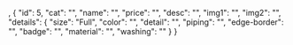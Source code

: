 ,
    {
      "id": 5,
      "cat": "",
      "name": "",
      "price": "",
      "desc": "",
      "img1": "",
      "img2": "",
      "details": {
        "size": "Full",
        "color": "",
        "detail": "",
        "piping": "",
        "edge-border": "",
        "badge": "",
        "material": "",
        "washing": ""
      }
    }
